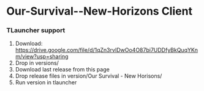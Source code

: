 # Our-Survival--New-Horizons Client

### TLauncher support
1. Download: https://drive.google.com/file/d/1qZn3rvIDwOo4O87bi7UDDfyBkQuqYKnm/view?usp=sharing
2. Drop in versions/
3. Download last release from this page
4. Drop release files in version/Our Survival - New Horisons/ 
5. Run version in tlauncher
